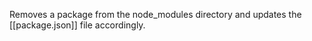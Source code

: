 Removes a package from the node_modules directory and updates the [[package.json]] file accordingly.